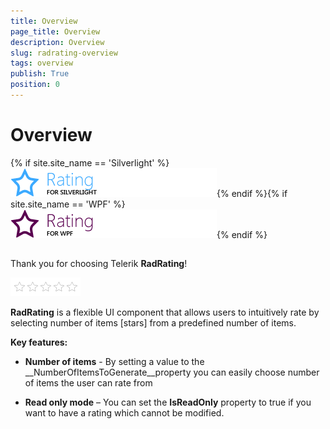 ```yaml
---
title: Overview
page_title: Overview
description: Overview
slug: radrating-overview
tags: overview
publish: True
position: 0
---
```


# Overview



{% if site.site_name == 'Silverlight' %}![rating sl icon](images/rating_sl_icon.png){% endif %}{% if site.site_name == 'WPF' %}![rating wpf icon](images/rating_wpf_icon.png){% endif %}

## 

Thank you for choosing Telerik __RadRating__!
		

![](images/rating_default.png)

__RadRating__ is a flexible UI component that allows users to intuitively rate by selecting number of items [stars] from a predefined number of items.
		

__Key features:__

* __Number of items__ - By setting a value to the __NumberOfItemsToGenerate__property you can easily choose number of items the user can rate from
		  

* __Read only mode__ – You can set the __IsReadOnly__ property to true if you want to have a rating which cannot be modified.
		  
